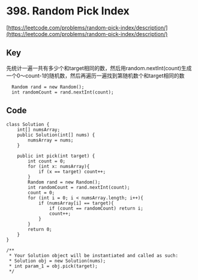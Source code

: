 # 398. Random Pick Index
[https://leetcode.com/problems/random-pick-index/description/](https://leetcode.com/problems/random-pick-index/description/)

## Key
先统计一遍一共有多少个和target相同的数，然后用random.nextInt(count)生成一个0～count-1的随机数，然后再遍历一遍找到第随机数个和target相同的数
```
  Random rand = new Random();
  int randomCount = rand.nextInt(count);
```

## Code
```
class Solution {
    int[] numsArray;
    public Solution(int[] nums) {
        numsArray = nums;
    }
    
    public int pick(int target) {
        int count = 0;
        for (int x: numsArray){
            if (x == target) count++;
        }
        Random rand = new Random();
        int randomCount = rand.nextInt(count);
        count = 0;
        for (int i = 0; i < numsArray.length; i++){
            if (numsArray[i] == target){
                if (count == randomCount) return i;
                count++;
            }
        }
        return 0;
    }
}

/**
 * Your Solution object will be instantiated and called as such:
 * Solution obj = new Solution(nums);
 * int param_1 = obj.pick(target);
 */
```
